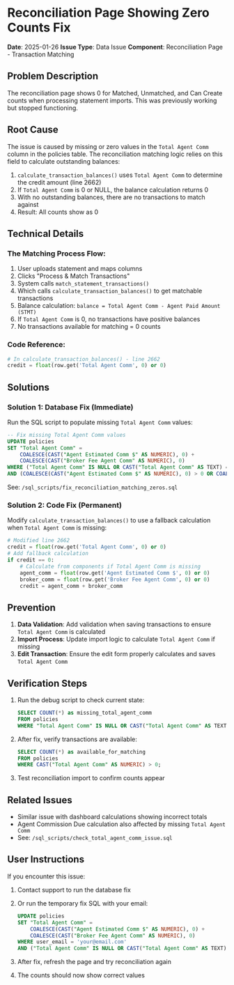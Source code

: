 # Reconciliation Page Showing Zero Counts Fix

**Date**: 2025-01-26
**Issue Type**: Data Issue
**Component**: Reconciliation Page - Transaction Matching

## Problem Description

The reconciliation page shows 0 for Matched, Unmatched, and Can Create counts when processing statement imports. This was previously working but stopped functioning.

## Root Cause

The issue is caused by missing or zero values in the `Total Agent Comm` column in the policies table. The reconciliation matching logic relies on this field to calculate outstanding balances:

1. `calculate_transaction_balances()` uses `Total Agent Comm` to determine the credit amount (line 2662)
2. If `Total Agent Comm` is 0 or NULL, the balance calculation returns 0
3. With no outstanding balances, there are no transactions to match against
4. Result: All counts show as 0

## Technical Details

### The Matching Process Flow:
1. User uploads statement and maps columns
2. Clicks "Process & Match Transactions"
3. System calls `match_statement_transactions()`
4. Which calls `calculate_transaction_balances()` to get matchable transactions
5. Balance calculation: `balance = Total Agent Comm - Agent Paid Amount (STMT)`
6. If `Total Agent Comm` is 0, no transactions have positive balances
7. No transactions available for matching = 0 counts

### Code Reference:
```python
# In calculate_transaction_balances() - line 2662
credit = float(row.get('Total Agent Comm', 0) or 0)
```

## Solutions

### Solution 1: Database Fix (Immediate)

Run the SQL script to populate missing `Total Agent Comm` values:

```sql
-- Fix missing Total Agent Comm values
UPDATE policies 
SET "Total Agent Comm" = 
    COALESCE(CAST("Agent Estimated Comm $" AS NUMERIC), 0) + 
    COALESCE(CAST("Broker Fee Agent Comm" AS NUMERIC), 0)
WHERE ("Total Agent Comm" IS NULL OR CAST("Total Agent Comm" AS TEXT) = '' OR CAST("Total Agent Comm" AS TEXT) = '0')
AND (COALESCE(CAST("Agent Estimated Comm $" AS NUMERIC), 0) > 0 OR COALESCE(CAST("Broker Fee Agent Comm" AS NUMERIC), 0) > 0);
```

See: `/sql_scripts/fix_reconciliation_matching_zeros.sql`

### Solution 2: Code Fix (Permanent)

Modify `calculate_transaction_balances()` to use a fallback calculation when `Total Agent Comm` is missing:

```python
# Modified line 2662
credit = float(row.get('Total Agent Comm', 0) or 0)
# Add fallback calculation
if credit == 0:
    # Calculate from components if Total Agent Comm is missing
    agent_comm = float(row.get('Agent Estimated Comm $', 0) or 0)
    broker_comm = float(row.get('Broker Fee Agent Comm', 0) or 0)
    credit = agent_comm + broker_comm
```

## Prevention

1. **Data Validation**: Add validation when saving transactions to ensure `Total Agent Comm` is calculated
2. **Import Process**: Update import logic to calculate `Total Agent Comm` if missing
3. **Edit Transaction**: Ensure the edit form properly calculates and saves `Total Agent Comm`

## Verification Steps

1. Run the debug script to check current state:
   ```sql
   SELECT COUNT(*) as missing_total_agent_comm
   FROM policies
   WHERE "Total Agent Comm" IS NULL OR CAST("Total Agent Comm" AS TEXT) = '';
   ```

2. After fix, verify transactions are available:
   ```sql
   SELECT COUNT(*) as available_for_matching
   FROM policies
   WHERE CAST("Total Agent Comm" AS NUMERIC) > 0;
   ```

3. Test reconciliation import to confirm counts appear

## Related Issues

- Similar issue with dashboard calculations showing incorrect totals
- Agent Commission Due calculation also affected by missing `Total Agent Comm`
- See: `/sql_scripts/check_total_agent_comm_issue.sql`

## User Instructions

If you encounter this issue:

1. Contact support to run the database fix
2. Or run the temporary fix SQL with your email:
   ```sql
   UPDATE policies 
   SET "Total Agent Comm" = 
       COALESCE(CAST("Agent Estimated Comm $" AS NUMERIC), 0) + 
       COALESCE(CAST("Broker Fee Agent Comm" AS NUMERIC), 0)
   WHERE user_email = 'your@email.com'
   AND ("Total Agent Comm" IS NULL OR CAST("Total Agent Comm" AS TEXT) = '');
   ```

3. After fix, refresh the page and try reconciliation again
4. The counts should now show correct values
